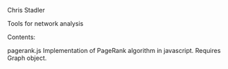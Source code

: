 Chris Stadler

Tools for network analysis

Contents:

pagerank.js
	Implementation of PageRank algorithm in javascript. Requires Graph object.